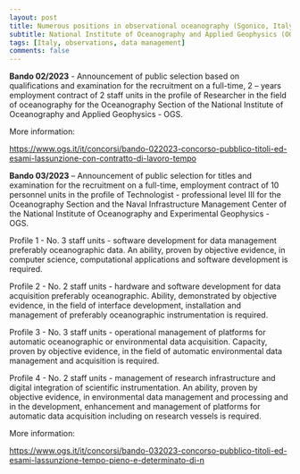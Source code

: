 ```yaml
---
layout: post
title: Numerous positions in observational oceanography (Sgonico, Italy)
subtitle: National Institute of Oceanography and Applied Geophysics (OGS)
tags: [Italy, observations, data management]
comments: false
---
```

**Bando 02/2023** - Announcement of public selection based on qualifications and examination for the recruitment on a full-time, 2 – years employment contract of 2 staff units in the profile of Researcher in the field of oceanography for the Oceanography Section of the National Institute of Oceanography and Applied Geophysics - OGS.

More information:

https://www.ogs.it/it/concorsi/bando-022023-concorso-pubblico-titoli-ed-esami-lassunzione-con-contratto-di-lavoro-tempo



**Bando 03/2023** – Announcement of public selection for titles and examination for the recruitment on a full-time, employment contract of 10 personnel units in the profile of Technologist - professional level III for the Oceanography Section and the Naval Infrastructure Management Center of the National Institute of Oceanography and Experimental Geophysics - OGS.

Profile 1 - No. 3 staff units - software development for data management preferably oceanographic data. An ability, proven by objective evidence, in computer science, computational applications and software development is required.

Profile 2 - No. 2 staff units - hardware and software development for data acquisition preferably oceanographic. Ability, demonstrated by objective evidence, in the field of interface development, installation and management of preferably oceanographic instrumentation is required.

Profile 3 - No. 3 staff units - operational management of platforms for automatic oceanographic or environmental data acquisition. Capacity, proven by objective evidence, in the field of automatic environmental data management and acquisition is required. 

Profile 4 - No. 2 staff units - management of research infrastructure and digital integration of scientific instrumentation. An ability, proven by objective evidence, in environmental data management and processing and in the development, enhancement and management of platforms for automatic data acquisition including on research vessels is required.

More information:

https://www.ogs.it/it/concorsi/bando-032023-concorso-pubblico-titoli-ed-esami-lassunzione-tempo-pieno-e-determinato-di-n
